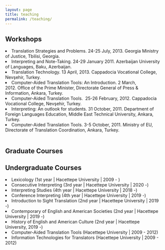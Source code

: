 ```yaml
---
layout: page
title: teaching
permalink: /teaching/
---
```


<h2>Workshops</h2>

<li>Translation Strategies and Problems. 24-25 July, 2013. Georgia Ministry of Justice, Tbilisi, Georgia.</li>
<li>Interpreting and Note-Taking. 24-29 January 2011. Azerbaijan University of Languages, Baku, Azerbaijan.</li>
<li>Translation Technology. 13 April, 2013. Cappadocia Vocational College, Nevşehir, Turkey.</li>
<li>Computer-Aided Translation Tools: An Introduction. 2 March, 2012. Office of the Prime Minister, Directorate General of Press & Information, Ankara, Turkey.</li>
<li>Computer-Aided Translation Tools.  25-26 February, 2012. Cappadocia Vocational College, Nevşehir, Turkey.</li>
<li>Interpreting: An outlook for students. 31 October, 2011. Department of Foreign Languages Education, Middle East Technical University, Ankara, Turkey.</li>
<li>Computer-Aided Translation Tools. 3-5 October, 2011. Ministry of EU, Directorate of Translation Coordination, Ankara, Turkey.</li>
<br>

<h2>Graduate Courses</h2>

<h2>Undergraduate Courses</h2>
<li>Lexicology (1st year | Hacettepe University | 2009 - )</li>
<li>Consecutive Interpreting (3rd year | Hacettepe University | 2020 -)</li>
<li>Interpreting Studies (4th year | Hacettepe University | 2018 -)</li>
<li>Conference Interpreting (4th year | Hacettepe University | 2019 -)</li>
<li>Introduction to Sight Translation (2nd year | Hacettepe University | 2019 -)</li>
<li>Contemporary of English and American Societies (2nd year | Hacettepe University | 2019 -)</li>
<li>History of English and American Culture (2nd year | Hacettepe University, 2019 -)</li>
<li>Computer-Aided Translation Tools (Hacettepe University | 2009 - 2012)</li>
<li>Information Technologies for Translators (Hacettepe University | 2009 - 2012)</li>
<br>

